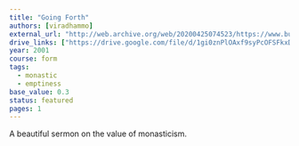 ```yaml
---
title: "Going Forth"
authors: [viradhammo]
external_url: "http://web.archive.org/web/20200425074523/https://www.budsas.org/ebud/ebdha183.htm"
drive_links: ["https://drive.google.com/file/d/1gi0znPlOAxf9syPcOFSFkxDQVeZKYEoj/view?usp=drivesdk"]
year: 2001
course: form
tags:
  - monastic
  - emptiness
base_value: 0.3
status: featured
pages: 1
---
```


A beautiful sermon on the value of monasticism.

